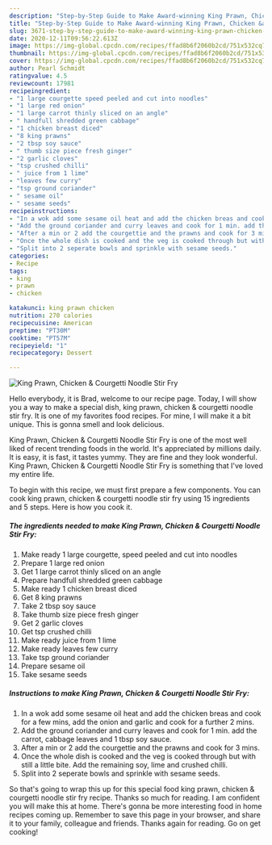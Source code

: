 ```yaml
---
description: "Step-by-Step Guide to Make Award-winning King Prawn, Chicken &amp;amp; Courgetti Noodle Stir Fry"
title: "Step-by-Step Guide to Make Award-winning King Prawn, Chicken &amp;amp; Courgetti Noodle Stir Fry"
slug: 3671-step-by-step-guide-to-make-award-winning-king-prawn-chicken-and-amp-courgetti-noodle-stir-fry
date: 2020-12-11T09:56:22.613Z
image: https://img-global.cpcdn.com/recipes/ffad8b6f2060b2cd/751x532cq70/king-prawn-chicken-courgetti-noodle-stir-fry-recipe-main-photo.jpg
thumbnail: https://img-global.cpcdn.com/recipes/ffad8b6f2060b2cd/751x532cq70/king-prawn-chicken-courgetti-noodle-stir-fry-recipe-main-photo.jpg
cover: https://img-global.cpcdn.com/recipes/ffad8b6f2060b2cd/751x532cq70/king-prawn-chicken-courgetti-noodle-stir-fry-recipe-main-photo.jpg
author: Pearl Schmidt
ratingvalue: 4.5
reviewcount: 17981
recipeingredient:
- "1 large courgette speed peeled and cut into noodles"
- "1 large red onion"
- "1 large carrot thinly sliced on an angle"
- " handfull shredded green cabbage"
- "1 chicken breast diced"
- "8 king prawns"
- "2 tbsp soy sauce"
- " thumb size piece fresh ginger"
- "2 garlic cloves"
- "tsp crushed chilli"
- " juice from 1 lime"
- "leaves few curry"
- "tsp ground coriander"
- " sesame oil"
- " sesame seeds"
recipeinstructions:
- "In a wok add some sesame oil heat and add the chicken breas and cook for a few mins, add the onion and garlic and cook for a further 2 mins."
- "Add the ground coriander and curry leaves and cook for 1 min. add the carrot, cabbage leaves and 1 tbsp soy sauce."
- "After a min or 2 add the courgettie and the prawns and cook for 3 mins."
- "Once the whole dish is cooked and the veg is cooked through but with still a little bite. Add the remaining soy, lime and crushed chilli."
- "Split into 2 seperate bowls and sprinkle with sesame seeds."
categories:
- Recipe
tags:
- king
- prawn
- chicken

katakunci: king prawn chicken 
nutrition: 270 calories
recipecuisine: American
preptime: "PT30M"
cooktime: "PT57M"
recipeyield: "1"
recipecategory: Dessert

---
```



![King Prawn, Chicken &amp; Courgetti Noodle Stir Fry](https://img-global.cpcdn.com/recipes/ffad8b6f2060b2cd/751x532cq70/king-prawn-chicken-courgetti-noodle-stir-fry-recipe-main-photo.jpg)

Hello everybody, it is Brad, welcome to our recipe page. Today, I will show you a way to make a special dish, king prawn, chicken &amp; courgetti noodle stir fry. It is one of my favorites food recipes. For mine, I will make it a bit unique. This is gonna smell and look delicious.



King Prawn, Chicken &amp; Courgetti Noodle Stir Fry is one of the most well liked of recent trending foods in the world. It's appreciated by millions daily. It is easy, it is fast, it tastes yummy. They are fine and they look wonderful. King Prawn, Chicken &amp; Courgetti Noodle Stir Fry is something that I've loved my entire life.


To begin with this recipe, we must first prepare a few components. You can cook king prawn, chicken &amp; courgetti noodle stir fry using 15 ingredients and 5 steps. Here is how you cook it.

<!--inarticleads1-->

##### The ingredients needed to make King Prawn, Chicken &amp; Courgetti Noodle Stir Fry:

1. Make ready 1 large courgette, speed peeled and cut into noodles
1. Prepare 1 large red onion
1. Get 1 large carrot thinly sliced on an angle
1. Prepare  handfull shredded green cabbage
1. Make ready 1 chicken breast diced
1. Get 8 king prawns
1. Take 2 tbsp soy sauce
1. Take  thumb size piece fresh ginger
1. Get 2 garlic cloves
1. Get tsp crushed chilli
1. Make ready  juice from 1 lime
1. Make ready leaves few curry
1. Take tsp ground coriander
1. Prepare  sesame oil
1. Take  sesame seeds




<!--inarticleads2-->

##### Instructions to make King Prawn, Chicken &amp; Courgetti Noodle Stir Fry:

1. In a wok add some sesame oil heat and add the chicken breas and cook for a few mins, add the onion and garlic and cook for a further 2 mins.
1. Add the ground coriander and curry leaves and cook for 1 min. add the carrot, cabbage leaves and 1 tbsp soy sauce.
1. After a min or 2 add the courgettie and the prawns and cook for 3 mins.
1. Once the whole dish is cooked and the veg is cooked through but with still a little bite. Add the remaining soy, lime and crushed chilli.
1. Split into 2 seperate bowls and sprinkle with sesame seeds.




So that's going to wrap this up for this special food king prawn, chicken &amp; courgetti noodle stir fry recipe. Thanks so much for reading. I am confident you will make this at home. There's gonna be more interesting food in home recipes coming up. Remember to save this page in your browser, and share it to your family, colleague and friends. Thanks again for reading. Go on get cooking!
